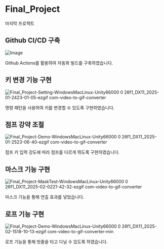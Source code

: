 # Final_Project
마지막 프로젝트


## Github CI/CD 구축
![Image](https://github.com/user-attachments/assets/f97c08f0-135c-45c0-a6ce-a9ca4ef220e6)

Github Actions를 활용하여 자동화 빌드를 구축하였습니다.

## 키 변경 기능 구현
![Final_Project-Setting-WindowsMacLinux-Unity66000 0 26f1_DX11_2025-01-2423-01-05-ezgif com-video-to-gif-converter](https://github.com/user-attachments/assets/f8652c26-1047-42bc-988f-3b41ad6610c1)

명령 패턴을 사용하여 키를 변경할 수 있도록 구현하였습니다.

## 점프 강약 조절
![Final_Project-Demo-WindowsMacLinux-Unity66000 0 26f1_DX11_2025-01-2523-06-40-ezgif com-video-to-gif-converter](https://github.com/user-attachments/assets/dd23c803-5378-4149-9083-c2f238a45110)

점프 키 입력 강도에 따라 점프를 다르게 뛰도록 구현하였습니다.

## 마스크 기능 구현
![Final_Project-MaskTest-WindowsMacLinux-Unity66000 0 26f1_DX11_2025-02-0221-42-32-ezgif com-video-to-gif-converter](https://github.com/user-attachments/assets/956c9b84-aed6-4cfd-a6f5-bfd7c9160f8d)

마스크 기능을 통해 연출 효과를 넣었습니다.

## 로프 기능 구현
![Final_Project-Demo-WindowsMacLinux-Unity66000 0 26f1_DX11_2025-02-1518-10-13-ezgif com-video-to-gif-converter-min](https://github.com/user-attachments/assets/2bda6b15-8168-43f5-9f70-f30bb94ccdb9)

로프 기능을 통해 밧줄을 타고 다닐 수 있도록 하였습니다.
